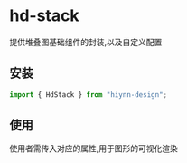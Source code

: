 # hd-stack

提供堆叠图基础组件的封装,以及自定义配置

## 安装

```javascript
import { HdStack } from "hiynn-design";
```

## 使用

使用者需传入对应的属性,用于图形的可视化渲染
